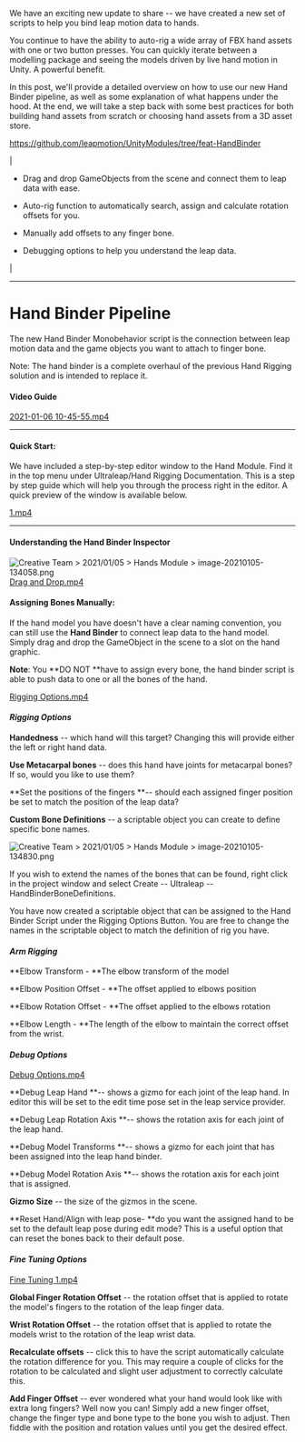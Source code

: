 ﻿We have an exciting new update to share -- we have created a new set of scripts to help you bind leap motion data to hands.

You continue to have the ability to auto-rig a wide array of FBX hand assets with one or two button presses. You can quickly iterate between a modelling package and seeing the models driven by live hand motion in Unity. A powerful benefit.

In this post, we'll provide a detailed overview on how to use our new Hand Binder pipeline, as well as some explanation of what happens under the hood. At the end, we will take a step back with some best practices for both building hand assets from scratch or choosing hand assets from a 3D asset store.

<https://github.com/leapmotion/UnityModules/tree/feat-HandBinder>

|

- Drag and drop GameObjects from the scene and connect them to leap data with ease.

- Auto-rig function to automatically search, assign and calculate rotation offsets for you.

- Manually add offsets to any finger bone.

- Debugging options to help you understand the leap data.

 |

* * * * *

**Hand Binder Pipeline**
========================

The new Hand Binder Monobehavior script is the connection between leap motion data and the game objects you want to attach to finger bone.

Note: The hand binder is a complete overhaul of the previous Hand Rigging solution and is intended to replace it.

#### Video Guide

[2021-01-06 10-45-55.mp4](https://ultrahaptics.atlassian.net/wiki/download/attachments/2530541697/2021-01-06%2010-45-55.mp4?version=1&modificationDate=1609930249413&cacheVersion=1&api=v2)

* * * * *

#### **Quick Start:**

We have included a step-by-step editor window to the Hand Module. Find it in the top menu under Ultraleap/Hand Rigging Documentation. This is a step by step guide which will help you through the process right in the editor. A quick preview of the window is available below.

[1.mp4](https://ultrahaptics.atlassian.net/wiki/download/attachments/2530541697/1.mp4?version=1&modificationDate=1609850246632&cacheVersion=1&api=v2&width=340)

* * * * *

#### **Understanding the Hand Binder Inspector**

![](https://ultrahaptics.atlassian.net/wiki/download/attachments/2530541697/image-20210105-134058.png?version=1&modificationDate=1609854062337&cacheVersion=1&api=v2 "Creative Team > 2021/01/05 > Hands Module > image-20210105-134058.png")[Drag and Drop.mp4](https://ultrahaptics.atlassian.net/wiki/download/attachments/2530541697/Drag%20and%20Drop.mp4?version=1&modificationDate=1609854569276&cacheVersion=1&api=v2&width=340)

#### **Assigning Bones Manually:**

If the hand model you have doesn't have a clear naming convention, you can still use the **Hand Binder** to connect leap data to the hand model. Simply drag and drop the GameObject in the scene to a slot on the hand graphic.

**Note**: You **DO NOT **have to assign every bone, the hand binder script is able to push data to one or all the bones of the hand.

[Rigging Options.mp4](https://ultrahaptics.atlassian.net/wiki/download/attachments/2530541697/Rigging%20Options.mp4?version=1&modificationDate=1609851813696&cacheVersion=1&api=v2&width=340)

#### *Rigging Options*

**Handedness** -- which hand will this target? Changing this will provide either the left or right hand data.

**Use Metacarpal bones** -- does this hand have joints for metacarpal bones? If so, would you like to use them?

**Set the positions of the fingers **-- should each assigned finger position be set to match the position of the leap data?

**Custom Bone Definitions** -- a scriptable object you can create to define specific bone names.

![](https://ultrahaptics.atlassian.net/wiki/download/thumbnails/2530541697/image-20210105-134830.png?version=1&modificationDate=1609854513844&cacheVersion=1&api=v2&width=340 "Creative Team > 2021/01/05 > Hands Module > image-20210105-134830.png")

If you wish to extend the names of the bones that can be found, right click in the project window and select Create -- Ultraleap --HandBinderBoneDefinitions.

You have now created a scriptable object that can be assigned to the Hand Binder Script under the Rigging Options Button. You are free to change the names in the scriptable object to match the definition of rig you have.

#### *Arm Rigging*

**Elbow Transform - **The elbow transform of the model

**Elbow Position Offset - **The offset applied to elbows position

**Elbow Rotation Offset - **The offset applied to the elbows rotation

**Elbow Length - **The length of the elbow to maintain the correct offset from the wrist.

#### *Debug Options*

[Debug Options.mp4](https://ultrahaptics.atlassian.net/wiki/download/attachments/2530541697/Debug%20Options.mp4?version=1&modificationDate=1609851922433&cacheVersion=1&api=v2&width=340)

**Debug Leap Hand **-- shows a gizmo for each joint of the leap hand. In editor this will be set to the edit time pose set in the leap service provider.

**Debug Leap Rotation Axis **-- shows the rotation axis for each joint of the leap hand.

**Debug Model Transforms **-- shows a gizmo for each joint that has been assigned into the leap hand binder.

**Debug Model Rotation Axis **-- shows the rotation axis for each joint that is assigned.

**Gizmo Size** -- the size of the gizmos in the scene.

**Reset Hand/Align with leap pose- **do you want the assigned hand to be set to the default leap pose during edit mode? This is a useful option that can reset the bones back to their default pose.

#### *Fine Tuning Options*

[Fine Tuning 1.mp4](https://ultrahaptics.atlassian.net/wiki/download/attachments/2530541697/Fine%20Tuning%201.mp4?version=2&modificationDate=1609853072624&cacheVersion=1&api=v2&width=340)

**Global Finger Rotation Offset** -- the rotation offset that is applied to rotate the model's fingers to the rotation of the leap finger data.

**Wrist Rotation Offset** -- the rotation offset that is applied to rotate the models wrist to the rotation of the leap wrist data.

**Recalculate offsets** -- click this to have the script automatically calculate the rotation difference for you. This may require a couple of clicks for the rotation to be calculated and slight user adjustment to correctly calculate this.

**Add Finger Offset** -- ever wondered what your hand would look like with extra long fingers? Well now you can! Simply add a new finger offset, change the finger type and bone type to the bone you wish to adjust. Then fiddle with the position and rotation values until you get the desired effect.